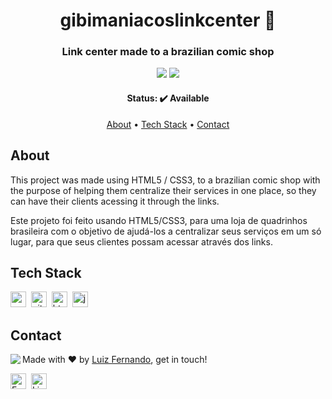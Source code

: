 <h1 align="center">
	gibimaniacoslinkcenter 📕
</h1>

<h3 align="center">
	Link center made to a brazilian comic shop
</h3>

<p align="center">
	<img src="https://img.shields.io/badge/PRs-welcome-brightgreen.svg?style=flat-square"/>
	<img src="https://img.shields.io/github/languages/count/Luizfpsvn/gibimaniacoslinkcenter?color=green"/>
</p>

<h4 align="center">
	Status: ✔️ Available
</h4>

<p align="center">
	<a href="#about">About</a> •
	<a href="#tech-stack">Tech Stack</a> •
	<a href="#contact">Contact</a> 
</p>

## About
This project was made using HTML5 / CSS3, to a brazilian comic shop with the purpose of helping them centralize their services in one place, so they can have their clients acessing it through the links.

Este projeto foi feito usando HTML5/CSS3, para uma loja de quadrinhos brasileira com o objetivo de ajudá-los a centralizar seus serviços em um só lugar, para que seus clientes possam acessar através dos links.

## Tech Stack
<img src="https://img.shields.io/badge/Css3-05122A?style=flat&logo=css3" alt="css3 Badge" height="25">&nbsp;
<img src="https://img.shields.io/badge/Git-05122A?style=flat&logo=git" alt="git Badge" height="25">&nbsp;
<img src="https://img.shields.io/badge/Html5-05122A?style=flat&logo=html5" alt="html5 Badge" height="25">&nbsp;
<img src="https://img.shields.io/badge/Javascript-05122A?style=flat&logo=javascript" alt="javascript Badge" height="25">&nbsp;

## Contact
<img align="left" src="https://avatars.githubusercontent.com/Luizfpsvn?size=100">

Made with ❤️ by [Luiz Fernando](https://github.com/Luizfpsvn), get in touch!

<a href="mailto:luizfernando.cg@hotmail.com" target="_blank"><img src="https://img.shields.io/badge/Email-D14836?style=flat&logo=gmail&logoColor=white" alt="Email Badge" height="25"></a>&nbsp;
<a href="https://www.linkedin.com/in/luiz-f-nascimento/" target="_blank"><img src="https://img.shields.io/badge/Linkedin-0077B5?style=flat&logo=linkedin&logoColor=white" alt="LinkedIn Badge" height="25"></a>&nbsp;

<br clear="left"/>
